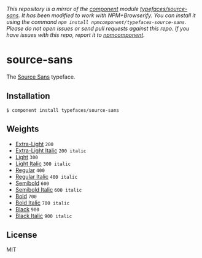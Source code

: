 *This repository is a mirror of the [component](http://component.io) module [typefaces/source-sans](http://github.com/typefaces/source-sans). It has been modified to work with NPM+Browserify. You can install it using the command `npm install npmcomponent/typefaces-source-sans`. Please do not open issues or send pull requests against this repo. If you have issues with this repo, report it to [npmcomponent](https://github.com/airportyh/npmcomponent).*
# source-sans
  
  The [Source Sans](https://typekit.com/fonts/source-sans-pro) typeface.

## Installation

    $ component install typefaces/source-sans

## Weights
  
  * [Extra-Light](https://github.com/typefaces/source-sans-extra-light) `200`
  * [Extra-Light Italic](https://github.com/typefaces/source-sans-extra-light-italic) `200 italic`
  * [Light](https://github.com/typefaces/source-sans-light) `300`
  * [Light Italic](https://github.com/typefaces/source-sans-light-italic) `300 italic`
  * [Regular](https://github.com/typefaces/source-sans-regular) `400`
  * [Regular Italic](https://github.com/typefaces/source-sans-regular-italic) `400 italic`
  * [Semibold](https://github.com/typefaces/source-sans-semibold) `600`
  * [Semibold Italic](https://github.com/typefaces/source-sans-semibold-italic) `600 italic`
  * [Bold](https://github.com/typefaces/source-sans-bold) `700`
  * [Bold Italic](https://github.com/typefaces/source-sans-bold-italic) `700 italic`
  * [Black](https://github.com/typefaces/source-sans-black) `900`
  * [Black Italic](https://github.com/typefaces/source-sans-black-italic) `900 italic`

## License

  MIT
